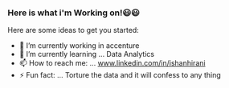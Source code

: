###     Here is what i'm Working on!😃😃



Here are some ideas to get you started:

- 🔭 I’m currently working in accenture
- 🌱 I’m currently learning ... Data Analytics
- 📫 How to reach me: ... www.linkedin.com/in/ishanhirani
- ⚡ Fun fact: ... Torture the data and it will confess to any thing

